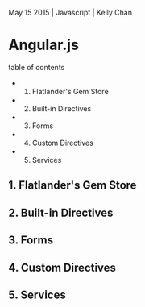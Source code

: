 May 15 2015 | Javascript | Kelly Chan
# Angular.js

table of contents
- 1. Flatlander's Gem Store
- 2. Built-in Directives
- 3. Forms
- 4. Custom Directives
- 5. Services

## 1. Flatlander's Gem Store
## 2. Built-in Directives
## 3. Forms
## 4. Custom Directives
## 5. Services
